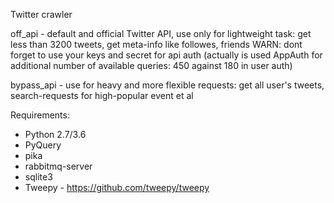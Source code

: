Twitter crawler

off_api - default and official Twitter API, use only for lightweight task: get less than 3200 tweets, get meta-info like followes, friends
WARN: dont forget to use your keys and secret for api auth (actually is used AppAuth for additional number of available queries: 450 against 180 in user auth)

bypass_api - use for heavy and more flexible requests: get all user's tweets, search-requests for high-popular event et al

Requirements:
 - Python 2.7/3.6
 - PyQuery
 - pika
 - rabbitmq-server
 - sqlite3
 - Tweepy - https://github.com/tweepy/tweepy
